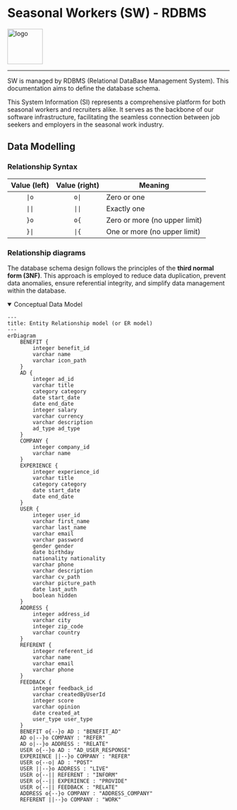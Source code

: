 # Seasonal Workers (SW) - RDBMS

<img alt="logo" src="https://seeklogo.com/images/A/amazon-database-logo-BAA099F432-seeklogo.com.png" width=80 />

---

SW is managed by RDBMS (Relational DataBase Management System). This documentation aims to define the database schema.

This System Information (SI) represents a comprehensive platform for both seasonal workers and recruiters alike. It serves as the backbone of our software infrastructure, facilitating the seamless connection between job seekers and employers in the seasonal work industry.

## Data Modelling

### Relationship Syntax

| Value (left) | Value (right) | Meaning                       |
| :----------: | :-----------: | ----------------------------- |
|    `\|o`     |     `o\|`     | Zero or one                   |
|    `\|\|`    |    `\|\|`     | Exactly one                   |
|     `}o`     |     `o{`      | Zero or more (no upper limit) |
|    `}\|`     |     `\|{`     | One or more (no upper limit)  |

### Relationship diagrams

The database schema design follows the principles of the **third normal form (3NF)**. This approach is employed to reduce data duplication, prevent data anomalies, ensure referential integrity, and simplify data management within the database.

<details open><summary>Conceptual Data Model</summary>

```mermaid
---
title: Entity Relationship model (or ER model)
---
erDiagram
    BENEFIT {
        integer benefit_id
        varchar name
        varchar icon_path
    }
    AD {
        integer ad_id
        varchar title
        category category
        date start_date
        date end_date
        integer salary
        varchar currency
        varchar description
        ad_type ad_type
    }
    COMPANY {
        integer company_id
        varchar name
    }
    EXPERIENCE {
        integer experience_id
        varchar title
        category category
        date start_date
        date end_date
    }
    USER {
        integer user_id
        varchar first_name
        varchar last_name
        varchar email
        varchar password
        gender gender
        date birthday
        nationality nationality
        varchar phone
        varchar description
        varchar cv_path
        varchar picture_path
        date last_auth
        boolean hidden
    }
    ADDRESS {
        integer address_id
        varchar city
        integer zip_code
        varchar country
    }
    REFERENT {
        integer referent_id
        varchar name
        varchar email
        varchar phone
    }
    FEEDBACK {
        integer feedback_id
        varchar createdByUserId
        integer score
        varchar opinion
        date created_at
        user_type user_type
    }
    BENEFIT o{--}o AD : "BENEFIT_AD"
    AD o|--}o COMPANY : "REFER"
    AD o|--}o ADDRESS : "RELATE"
    USER o{--}o AD : "AD_USER_RESPONSE"
    EXPERIENCE ||--}o COMPANY : "REFER"
    USER o{--o| AD : "POST"
    USER ||--}o ADDRESS : "LIVE"
    USER o{--|| REFERENT : "INFORM"
    USER o{--|| EXPERIENCE : "PROVIDE"
    USER o{--|| FEEDBACK : "RELATE"
    ADDRESS o{--}o COMPANY : "ADDRESS_COMPANY"
    REFERENT ||--}o COMPANY : "WORK"
```

</details>
